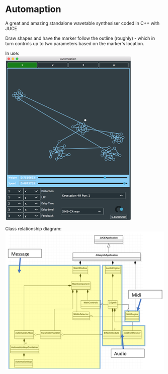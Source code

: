 # Automaption

A great and amazing standalone wavetable synthesiser coded in C++ with JUCE

Draw shapes and have the marker follow the outline (roughly) - which in turn controls up to two parameters based on the marker's location.


In use:\
<img src="Images/img01.png" width="400"/>

Class relationship diagram:\
<img src="Images/img02.png" width="600"/>
